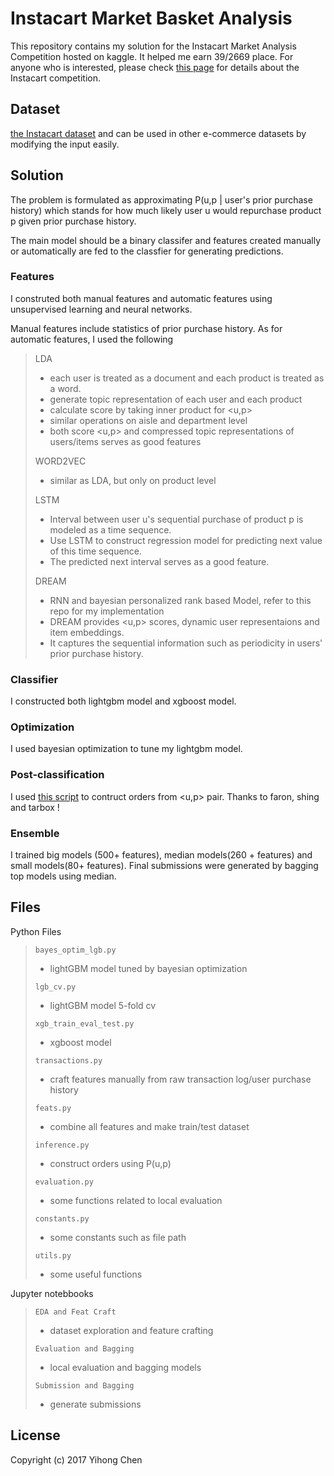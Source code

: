 # Instacart Market Basket Analysis

This repository contains my solution for the Instacart Market Analysis Competition hosted on kaggle. It helped me earn 39/2669 place. For anyone who is interested, please check [this page](https://www.kaggle.com/c/instacart-market-basket-analysis) for details about the Instacart competition.

## Dataset 

[the Instacart dataset](https://tech.instacart.com/3-million-instacart-orders-open-sourced-d40d29ead6f2) and can be used in other e-commerce datasets by modifying the input easily. 

## Solution

The problem is formulated as approximating P(u,p | user's prior purchase history) which stands for how much likely user u would repurchase product p given prior purchase history.

The main model should be a binary classifer and features created manually or automatically are fed to the classfier for generating predictions.

### Features
I construted both manual features and automatic features using unsupervised learning and neural networks.

Manual features include statistics of prior purchase history. As for automatic features, I used the following 

> LDA
> * each user is treated as a document and each product is treated as a word. 
> * generate topic representation of each user and each product
> * calculate score by taking inner product for <u,p> 
> * similar operations on aisle and department level
> * both score <u,p> and compressed topic representations of users/items serves as good features
> 
> WORD2VEC
> * similar as LDA, but only on product level
> 
> LSTM
> * Interval between user u's sequential purchase of product p is modeled as a time sequence.
> * Use LSTM to construct regression model for predicting next value of this time sequence.
> * The predicted next interval serves as a good feature.
> 
> DREAM
> * RNN and bayesian personalized rank based Model, refer to this repo for my implementation
> * DREAM provides <u,p> scores, dynamic user representaions and item embeddings.
> * It captures the sequential information such as periodicity in users' prior purchase history.

### Classifier

I constructed both lightgbm model and xgboost model. 

### Optimization

I used bayesian optimization to tune my lightgbm model.

### Post-classification

I used [this script](https://www.kaggle.com/tarobxl/parallel-version-of-faron-s-script/) to contruct orders from <u,p> pair. Thanks to faron, shing and tarbox !

### Ensemble

I trained big models (500+ features), median models(260 + features) and small models(80+ features). Final submissions were generated by bagging top models using median.

## Files

Python Files

> `bayes_optim_lgb.py`
> * lightGBM model tuned by bayesian optimization
> 
> `lgb_cv.py`
> * lightGBM model 5-fold cv
> 
> `xgb_train_eval_test.py`
> * xgboost model 
>
> `transactions.py`
> * craft features manually from raw transaction log/user purchase history
> 
> `feats.py`
> * combine all features and make train/test dataset
> 
> `inference.py`
> * construct orders using P(u,p) 
> 
> `evaluation.py`
> * some functions related to local evaluation
> 
> `constants.py`	
> * some constants such as file path
> 
> `utils.py`
> * some useful functions

Jupyter notebbooks

> `EDA and Feat Craft`
> * dataset exploration and feature crafting
> 
> `Evaluation and Bagging`
> * local evaluation and bagging models
> 
> `Submission and Bagging`
> * generate submissions

## License

Copyright (c) 2017 Yihong Chen
